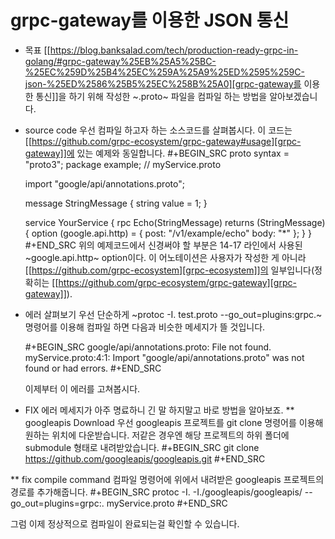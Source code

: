# grpc-gateway를 이용한 JSON 통신



* 목표
  [[https://blog.banksalad.com/tech/production-ready-grpc-in-golang/#grpc-gateway%25EB%25A5%25BC-%25EC%259D%25B4%25EC%259A%25A9%25ED%2595%259C-json-%25ED%2586%25B5%25EC%258B%25A0][grpc-gateway를 이용한 통신]]을 하기 위해 작성한 ~.proto~ 파일을 컴파일 하는 방법을 알아보겠습니다.
* source code
  우선 컴파일 하고자 하는 소스코드를 살펴봅시다. 이 코드는 [[https://github.com/grpc-ecosystem/grpc-gateway#usage][grpc-gateway]]에 있는 예제와 동일합니다.
  #+BEGIN_SRC proto
  syntax = "proto3";
  package example;
  // myService.proto

  import "google/api/annotations.proto";

  message StringMessage {
    string value = 1;
  }

  service YourService {
    rpc Echo(StringMessage) returns (StringMessage) {
      option (google.api.http) = {
        post: "/v1/example/echo"
        body: "*"
      };
    }
  }
  #+END_SRC
  위의 예제코드에서 신경써야 할 부분은 14-17 라인에서 사용된 ~google.api.http~ option이다. 이 어노테이션은 사용자가 작성한 게 아니라 [[https://github.com/grpc-ecosystem][grpc-ecosystem]]의 일부입니다(정확히는 [[https://github.com/grpc-ecosystem/grpc-gateway][grpc-gateway]]).
* 에러 살펴보기
  우선 단순하게 ~protoc -I. test.proto --go_out=plugins:grpc.~ 명령어를 이용해 컴파일 하면 다음과 비슷한 메세지가 뜰 것입니다.

  #+BEGIN_SRC
  google/api/annotations.proto: File not found.
  myService.proto:4:1: Import "google/api/annotations.proto" was not found or had errors.
  #+END_SRC

  이제부터 이 에러를 고쳐봅시다.
* FIX
  에러 메세지가 아주 명료하니 긴 말 하지말고 바로 방법을 알아보죠.
** googleapis Download
   우선 googleapis 프로젝트를 git clone 명령어를 이용해 원하는 위치에 다운받습니다. 저같은 경우엔 해당 프로젝트의 하위 폴더에 submodule 형태로 내려받았습니다.
   #+BEGIN_SRC
   git clone https://github.com/googleapis/googleapis.git
   #+END_SRC
   
** fix compile command
   컴파일 명령어에 위에서 내려받은 googleapis 프로젝트의 경로를 추가해줍니다.
   #+BEGIN_SRC
   protoc -I. -I./googleapis/googleapis/ --go_out=plugins=grpc:. myService.proto
   #+END_SRC
   
   그럼 이제 정상적으로 컴파일이 완료되는걸 확인할 수 있습니다.

